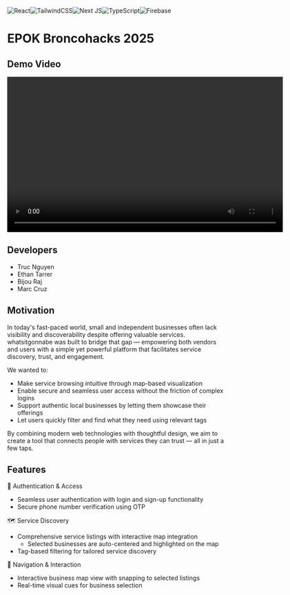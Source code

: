 ![React](https://img.shields.io/badge/react-%2320232a.svg?style=for-the-badge&logo=react&logoColor=%2361DAFB)![TailwindCSS](https://img.shields.io/badge/tailwindcss-%2338B2AC.svg?style=for-the-badge&logo=tailwind-css&logoColor=white)![Next JS](https://img.shields.io/badge/Next-black?style=for-the-badge&logo=next.js&logoColor=white)![TypeScript](https://img.shields.io/badge/typescript-%23007ACC.svg?style=for-the-badge&logo=typescript&logoColor=white)![Firebase](https://img.shields.io/badge/firebase-a08021?style=for-the-badge&logo=firebase&logoColor=ffcd34)

# EPOK  Broncohacks 2025
## Demo Video
<video width="640" height="360" controls>
  <source src="Minty Exterior Script.mp4" type="video/mp4">
  Your browser does not support the video tag.
</video>

## Developers
- Truc Nguyen
- Ethan Tarrer
- Bijou Raj
- Marc Cruz

## Motivation

In today's fast-paced world, small and independent businesses often lack visibility and discoverability despite offering valuable services. whatsitgonnabe was built to bridge that gap — empowering both vendors and users with a simple yet powerful platform that facilitates service discovery, trust, and engagement.

We wanted to:

- Make service browsing intuitive through map-based visualization
- Enable secure and seamless user access without the friction of complex logins
- Support authentic local businesses by letting them showcase their offerings
- Let users quickly filter and find what they need using relevant tags

By combining modern web technologies with thoughtful design, we aim to create a tool that connects people with services they can trust — all in just a few taps.

## Features
🔑 Authentication & Access
- Seamless user authentication with login and sign-up functionality
- Secure phone number verification using OTP

🗺️ Service Discovery

- Comprehensive service listings with interactive map integration
    - Selected businesses are auto-centered and highlighted on the map
- Tag-based filtering for tailored service discovery

🧭 Navigation & Interaction

- Interactive business map view with snapping to selected listings
- Real-time visual cues for business selection